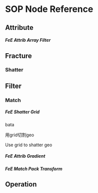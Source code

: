 # SOP Node Reference

## Attribute

##### FeE Attrib Array Filter

## Fracture

### Shatter

## Filter

### Match

##### FeE Shatter Grid

bata

用grid切割geo

Use grid to shatter geo

##### FeE Attrib Gradient

##### FeE Match Pack Transform



## Operation
